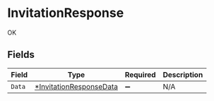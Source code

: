 # InvitationResponse

OK


## Fields

| Field                                                                    | Type                                                                     | Required                                                                 | Description                                                              |
| ------------------------------------------------------------------------ | ------------------------------------------------------------------------ | ------------------------------------------------------------------------ | ------------------------------------------------------------------------ |
| `Data`                                                                   | [*InvitationResponseData](../../models/shared/invitationresponsedata.md) | :heavy_minus_sign:                                                       | N/A                                                                      |